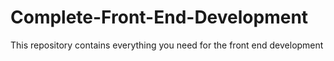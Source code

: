 # Complete-Front-End-Development
This repository contains everything you need for the front end development
